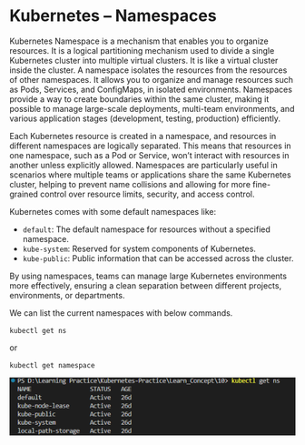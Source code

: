 
# Kubernetes – Namespaces

Kubernetes Namespace is a mechanism that enables you to organize resources. It is a logical partitioning mechanism used to divide a single Kubernetes cluster into multiple virtual clusters. It is like a virtual cluster inside the cluster. A namespace isolates the resources from the resources of other namespaces. It allows you to organize and manage resources such as Pods, Services, and ConfigMaps, in isolated environments. Namespaces provide a way to create boundaries within the same cluster, making it possible to manage large-scale deployments, multi-team environments, and various application stages (development, testing, production) efficiently.

Each Kubernetes resource is created in a namespace, and resources in different namespaces are logically separated. This means that resources in one namespace, such as a Pod or Service, won’t interact with resources in another unless explicitly allowed. Namespaces are particularly useful in scenarios where multiple teams or applications share the same Kubernetes cluster, helping to prevent name collisions and allowing for more fine-grained control over resource limits, security, and access control.

Kubernetes comes with some default namespaces like:

* ```default```: The default namespace for resources without a specified namespace.
* ```kube-system```: Reserved for system components of Kubernetes.
* ```kube-public```: Public information that can be accessed across the cluster.

By using namespaces, teams can manage large Kubernetes environments more effectively, ensuring a clean separation between different projects, environments, or departments.

We can list the current namespaces with below commands.

```
kubectl get ns
```
or
```
kubectl get namespace
```

![List current namespaces](img/01.png)